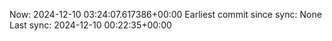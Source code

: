 Now: 2024-12-10 03:24:07.617386+00:00 Earliest commit since sync: None Last sync: 2024-12-10 00:22:35+00:00
